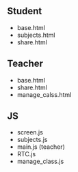 ## Student
- base.html
- subjects.html
- share.html
## Teacher
- base.html
- share.html
- manage_calss.html
## JS
- screen.js
- subjects.js
- main.js (teacher)
- RTC.js
- manage_class.js
